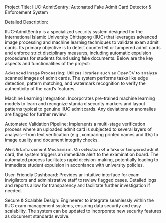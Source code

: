 Project Title:
IIUC-AdmitSentry: Automated Fake Admit Card Detector & Enforcement System

Detailed Description:

IIUC-AdmitSentry is a specialized security system designed for the International Islamic University Chittagong (IIUC) that leverages advanced image processing and machine learning techniques to validate exam admit cards. Its primary objective is to detect counterfeit or tampered admit cards and enforce strict disciplinary measures, including automatic expulsion procedures for students found using fake documents. Below are the key aspects and functionalities of the project:

Advanced Image Processing:
Utilizes libraries such as OpenCV to analyze scanned images of admit cards. The system performs tasks like edge detection, pattern matching, and watermark recognition to verify the authenticity of the card’s features.

Machine Learning Integration:
Incorporates pre-trained machine learning models to learn and recognize standard security markers and layout patterns typical to genuine IIUC admit cards. Any deviations or anomalies are flagged for further review.

Automated Validation Pipeline:
Implements a multi-stage verification process where an uploaded admit card is subjected to several layers of analysis—from text verification (e.g., comparing printed names and IDs) to image quality and document integrity checks.

Alert & Enforcement Mechanism:
On detection of a fake or tampered admit card, the system triggers an immediate alert to the examination board. The automated process facilitates rapid decision-making, potentially leading to immediate student expulsion in accordance with university policies.

User-Friendly Dashboard:
Provides an intuitive interface for exam invigilators and administrative staff to review flagged cases. Detailed logs and reports allow for transparency and facilitate further investigation if needed.

Secure & Scalable Design:
Engineered to integrate seamlessly within the IIUC exam management systems, ensuring data security and easy scalability. The system can be updated to incorporate new security features as document standards evolve.

